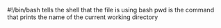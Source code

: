 #!/bin/bash tells the shell that the file is using bash pwd is the command that prints the name of the current working directory

